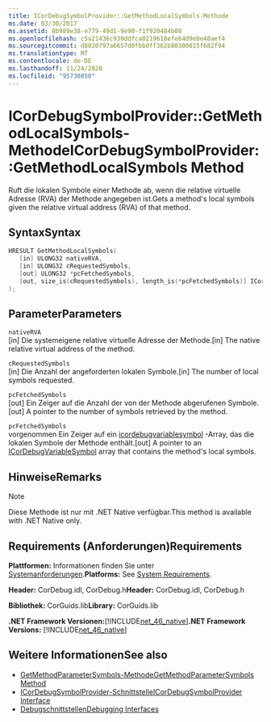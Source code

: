```yaml
---
title: ICorDebugSymbolProvider::GetMethodLocalSymbols-Methode
ms.date: 03/30/2017
ms.assetid: 8b989e38-e779-49d1-9e90-f1f920484b08
ms.openlocfilehash: c5a21436c939ddfca0219618efe64d9e0e40aef4
ms.sourcegitcommit: d8020797a6657d0fbbdff362b80300815f682f94
ms.translationtype: MT
ms.contentlocale: de-DE
ms.lasthandoff: 11/24/2020
ms.locfileid: "95730850"
---
```

# <a name="icordebugsymbolprovidergetmethodlocalsymbols-method"></a><span data-ttu-id="54550-102">ICorDebugSymbolProvider::GetMethodLocalSymbols-Methode</span><span class="sxs-lookup"><span data-stu-id="54550-102">ICorDebugSymbolProvider::GetMethodLocalSymbols Method</span></span>

<span data-ttu-id="54550-103">Ruft die lokalen Symbole einer Methode ab, wenn die relative virtuelle Adresse (RVA) der Methode angegeben ist.</span><span class="sxs-lookup"><span data-stu-id="54550-103">Gets a method's local symbols given the relative virtual address (RVA) of that method.</span></span>  
  
## <a name="syntax"></a><span data-ttu-id="54550-104">Syntax</span><span class="sxs-lookup"><span data-stu-id="54550-104">Syntax</span></span>  
  
```cpp  
HRESULT GetMethodLocalSymbols(  
   [in] ULONG32 nativeRVA,  
   [in] ULONG32 cRequestedSymbols,  
   [out] ULONG32 *pcFetchedSymbols,  
   [out, size_is(cRequestedSymbols), length_is(*pcFetchedSymbols)] ICorDebugVariableSymbol *pSymbols[]  
);  
```  
  
## <a name="parameters"></a><span data-ttu-id="54550-105">Parameter</span><span class="sxs-lookup"><span data-stu-id="54550-105">Parameters</span></span>  

 `nativeRVA`  
 <span data-ttu-id="54550-106">[in] Die systemeigene relative virtuelle Adresse der Methode.</span><span class="sxs-lookup"><span data-stu-id="54550-106">[in] The native relative virtual address of the method.</span></span>  
  
 `cRequestedSymbols`  
 <span data-ttu-id="54550-107">[in] Die Anzahl der angeforderten lokalen Symbole.</span><span class="sxs-lookup"><span data-stu-id="54550-107">[in] The number of local symbols requested.</span></span>  
  
 `pcFetchedSymbols`  
 <span data-ttu-id="54550-108">[out] Ein Zeiger auf die Anzahl der von der Methode abgerufenen Symbole.</span><span class="sxs-lookup"><span data-stu-id="54550-108">[out] A pointer to the number of symbols retrieved by the method.</span></span>  
  
 `pcFetchedSymbols`  
 <span data-ttu-id="54550-109">vorgenommen Ein Zeiger auf ein [icordebugvariablesymbol](icordebugvariablesymbol-interface.md) -Array, das die lokalen Symbole der Methode enthält.</span><span class="sxs-lookup"><span data-stu-id="54550-109">[out] A pointer to an [ICorDebugVariableSymbol](icordebugvariablesymbol-interface.md) array that contains the method's local symbols.</span></span>  
  
## <a name="remarks"></a><span data-ttu-id="54550-110">Hinweise</span><span class="sxs-lookup"><span data-stu-id="54550-110">Remarks</span></span>  
  
> [!NOTE]
> <span data-ttu-id="54550-111">Diese Methode ist nur mit .NET Native verfügbar.</span><span class="sxs-lookup"><span data-stu-id="54550-111">This method is available with .NET Native only.</span></span>  
  
## <a name="requirements"></a><span data-ttu-id="54550-112">Requirements (Anforderungen)</span><span class="sxs-lookup"><span data-stu-id="54550-112">Requirements</span></span>  

 <span data-ttu-id="54550-113">**Plattformen:** Informationen finden Sie unter [Systemanforderungen](../../get-started/system-requirements.md).</span><span class="sxs-lookup"><span data-stu-id="54550-113">**Platforms:** See [System Requirements](../../get-started/system-requirements.md).</span></span>  
  
 <span data-ttu-id="54550-114">**Header:** CorDebug.idl, CorDebug.h</span><span class="sxs-lookup"><span data-stu-id="54550-114">**Header:** CorDebug.idl, CorDebug.h</span></span>  
  
 <span data-ttu-id="54550-115">**Bibliothek:** CorGuids.lib</span><span class="sxs-lookup"><span data-stu-id="54550-115">**Library:** CorGuids.lib</span></span>  
  
 <span data-ttu-id="54550-116">**.NET Framework Versionen:**[!INCLUDE[net_46_native](../../../../includes/net-46-native-md.md)]</span><span class="sxs-lookup"><span data-stu-id="54550-116">**.NET Framework Versions:** [!INCLUDE[net_46_native](../../../../includes/net-46-native-md.md)]</span></span>  
  
## <a name="see-also"></a><span data-ttu-id="54550-117">Weitere Informationen</span><span class="sxs-lookup"><span data-stu-id="54550-117">See also</span></span>

- [<span data-ttu-id="54550-118">GetMethodParameterSymbols-Methode</span><span class="sxs-lookup"><span data-stu-id="54550-118">GetMethodParameterSymbols Method</span></span>](icordebugsymbolprovider-getmethodparametersymbols-method.md)
- [<span data-ttu-id="54550-119">ICorDebugSymbolProvider-Schnittstelle</span><span class="sxs-lookup"><span data-stu-id="54550-119">ICorDebugSymbolProvider Interface</span></span>](icordebugsymbolprovider-interface.md)
- [<span data-ttu-id="54550-120">Debugschnittstellen</span><span class="sxs-lookup"><span data-stu-id="54550-120">Debugging Interfaces</span></span>](debugging-interfaces.md)
